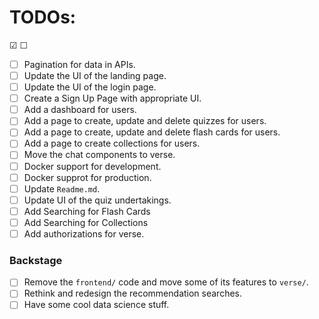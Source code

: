 # TODOs:

☑ ☐

- ☐ Pagination for data in APIs.
- ☐ Update the UI of the landing page.
- ☐ Update the UI of the login page.
- ☐ Create a Sign Up Page with appropriate UI.
- ☐ Add a dashboard for users.
- ☐ Add a page to create, update and delete quizzes for users.
- ☐ Add a page to create, update and delete flash cards for users.
- ☐ Add a page to create collections for users.
- ☐ Move the chat components to verse.
- ☐ Docker support for development.
- ☐ Docker supprot for production.
- ☐ Update `Readme.md`.
- ☐ Update UI of the quiz undertakings.
- ☐ Add Searching for Flash Cards
- ☐ Add Searching for Collections
- ☐ Add authorizations for verse.

### Backstage

- ☐ Remove the `frontend/` code and move some of its features to `verse/`.
- ☐ Rethink and redesign the recommendation searches.
- ☐ Have some cool data science stuff.


